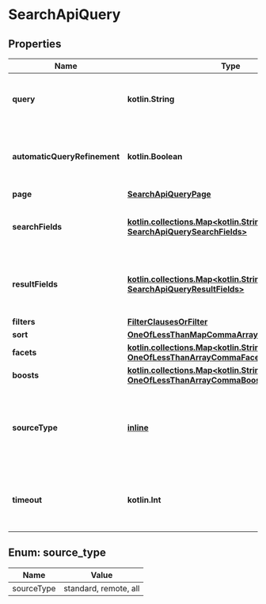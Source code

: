 
# SearchApiQuery

## Properties
Name | Type | Description | Notes
------------ | ------------- | ------------- | -------------
**query** | **kotlin.String** | A string or number used to find related documents |  [optional]
**automaticQueryRefinement** | **kotlin.Boolean** | Set to false to not automatically refine the query by keywords |  [optional]
**page** | [**SearchApiQueryPage**](git/workplace-search-kotlin/openapi-generator/docs/SearchApiQueryPage.md) |  |  [optional]
**searchFields** | [**kotlin.collections.Map&lt;kotlin.String, SearchApiQuerySearchFields&gt;**](git/workplace-search-kotlin/openapi-generator/docs/SearchApiQuerySearchFields.md) | Restrict the fulltext search to only specific fields |  [optional]
**resultFields** | [**kotlin.collections.Map&lt;kotlin.String, SearchApiQueryResultFields&gt;**](git/workplace-search-kotlin/openapi-generator/docs/SearchApiQueryResultFields.md) | Restrict the result fields for each item to the specified fields |  [optional]
**filters** | [**FilterClausesOrFilter**](git/workplace-search-kotlin/openapi-generator/docs/FilterClausesOrFilter.md) |  |  [optional]
**sort** | [**OneOfLessThanMapCommaArrayGreaterThan**](OneOfLessThanMapCommaArrayGreaterThan.md) |  |  [optional]
**facets** | [**kotlin.collections.Map&lt;kotlin.String, OneOfLessThanArrayCommaFacetItemGreaterThan&gt;**](OneOfLessThanArrayCommaFacetItemGreaterThan.md) |  |  [optional]
**boosts** | [**kotlin.collections.Map&lt;kotlin.String, OneOfLessThanArrayCommaBoostItemGreaterThan&gt;**](OneOfLessThanArrayCommaBoostItemGreaterThan.md) |  |  [optional]
**sourceType** | [**inline**](#SourceTypeEnum) | Optional parameter to search standard, remote only, or all available sources |  [optional]
**timeout** | **kotlin.Int** | Optional timeout in ms for searching remote sources |  [optional]


<a name="SourceTypeEnum"></a>
## Enum: source_type
Name | Value
---- | -----
sourceType | standard, remote, all



